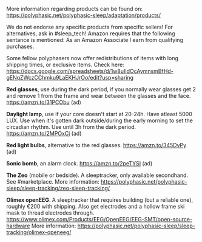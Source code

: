 More information regarding products can be found on: <https://polyphasic.net/polyphasic-sleep/adaptation/products/>

We do not endorse any specific products from specific sellers! For alternatives, ask in #sleep_tech!
Amazon requires that the following sentance is mentioned:
As an Amazon Associate I earn from qualifying purchases.

Some fellow polyphasers now offer redistributions of items with long shipping times, or exclusive items. Check here: <https://docs.google.com/spreadsheets/d/1w8uIIdOcAymnsmBfHd-gENqZWczCChmku9LaEKHJrOo/edit?usp=sharing>

**Red glasses**, use during the dark period, if you normally wear glasses get 2 and remove 1 from the frame and wear between the glasses and the face.
<https://amzn.to/31PCObu> (ad)

**Daylight lamp**, use if your core doesn't start at 20-24h. Have atleast 5000 LUX. Use when it's gotten dark outside/during the early morning to set the circadian rhythm. Use until 3h from the dark period.
<https://amzn.to/2MPOxCj> (ad)

**Red light bulbs**, alternative to the red glasses.
<https://amzn.to/345DvPy> (ad)

**Sonic bomb**, an alarm clock. <https://amzn.to/2peTYSI> (ad)

**The Zeo** (mobile or bedside). A sleeptracker, only available secondhand.
See #marketplace. More information:
<https://polyphasic.net/polyphasic-sleep/sleep-tracking/zeo-sleep-tracking/>

**Olimex openEEG**. A sleeptracker that requires building (but a reliable one), roughly €200 with shipping. Also get electrodes and a hollow frame ski mask to thread electrodes through.
<https://www.olimex.com/Products/EEG/OpenEEG/EEG-SMT/open-source-hardware>
More information:
<https://polyphasic.net/polyphasic-sleep/sleep-tracking/olimex-openeeg/>
